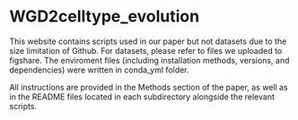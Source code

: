 # WGD2celltype_evolution

This website contains scripts used in our paper but not datasets due to the size limitation of Github. 
For datasets, please refer to files we uploaded to figshare.
The enviroment files (including installation methods, versions, and dependencies) were written in conda_yml folder.


All instructions are provided in the Methods section of the paper, as well as in the README files located in each subdirectory alongside the relevant scripts.
